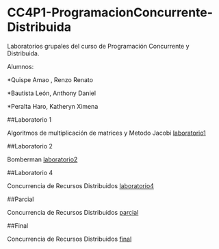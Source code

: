 # CC4P1-ProgramacionConcurrente-Distribuida


Laboratorios grupales del curso de Programación Concurrente y Distribuida.


Alumnos:

*Quispe Amao , Renzo Renato

*Bautista León, Anthony Daniel

*Peralta Haro, Katheryn Ximena


##Laboratorio 1

Algoritmos de multiplicación de matrices y Metodo Jacobi
[laboratorio1](https://github.com/renzoqamao/CC4P1-ProgramacionConcurrente-Distribuida/tree/main/lab01)
 
##Laboratorio 2

Bomberman
[laboratorio2](https://github.com/renzoqamao/CC4P1-ProgramacionConcurrente-Distribuida/tree/main/lab02)
 
##Laboratorio 4

Concurrencia de Recursos Distribuidos
[laboratorio4](https://github.com/renzoqamao/CC4P1-ProgramacionConcurrente-Distribuida/tree/main/lab04)

##Parcial

Concurrencia de Recursos Distribuidos
[parcial](https://github.com/renzoqamao/CC4P1-ProgramacionConcurrente-Distribuida/tree/main/parcial)

##Final

Concurrencia de Recursos Distribuidos
[final](https://github.com/renzoqamao/CC4P1-ProgramacionConcurrente-Distribuida/tree/main/final)
